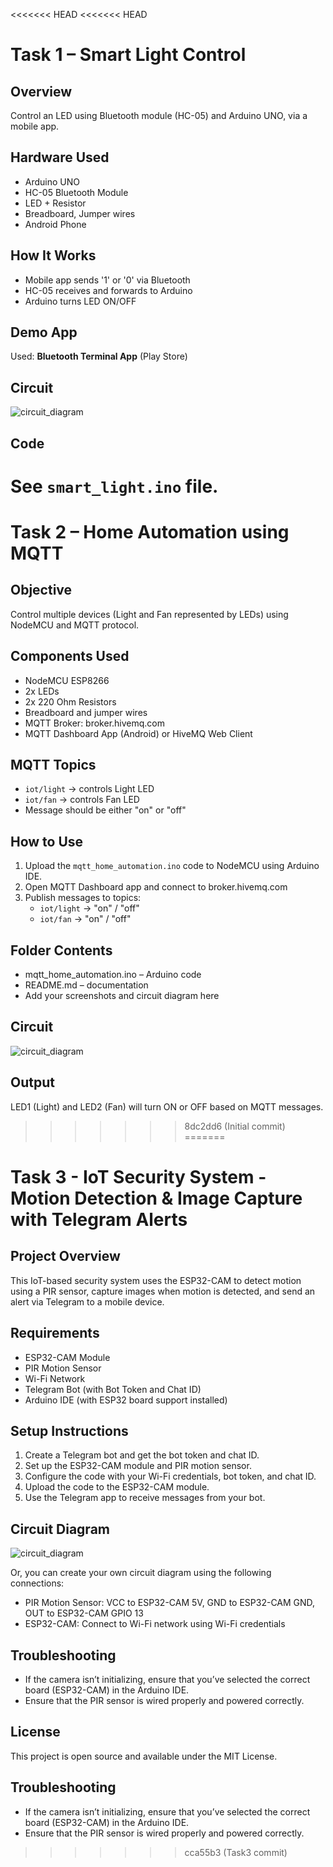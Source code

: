 <<<<<<< HEAD
<<<<<<< HEAD
# Task 1 – Smart Light Control

## Overview
Control an LED using Bluetooth module (HC-05) and Arduino UNO, via a mobile app.

## Hardware Used
- Arduino UNO
- HC-05 Bluetooth Module
- LED + Resistor
- Breadboard, Jumper wires
- Android Phone

## How It Works
- Mobile app sends '1' or '0' via Bluetooth
- HC-05 receives and forwards to Arduino
- Arduino turns LED ON/OFF

## Demo App
Used: **Bluetooth Terminal App** (Play Store)

## Circuit
![circuit_diagram](circuit_diagram.png)

## Code
See `smart_light.ino` file.
=======
# Task 2 – Home Automation using MQTT

## Objective
Control multiple devices (Light and Fan represented by LEDs) using NodeMCU and MQTT protocol.

## Components Used
- NodeMCU ESP8266
- 2x LEDs
- 2x 220 Ohm Resistors
- Breadboard and jumper wires
- MQTT Broker: broker.hivemq.com
- MQTT Dashboard App (Android) or HiveMQ Web Client

## MQTT Topics
- `iot/light` → controls Light LED
- `iot/fan` → controls Fan LED
- Message should be either "on" or "off"

## How to Use
1. Upload the `mqtt_home_automation.ino` code to NodeMCU using Arduino IDE.
2. Open MQTT Dashboard app and connect to broker.hivemq.com
3. Publish messages to topics:
   - `iot/light` → "on" / "off"
   - `iot/fan` → "on" / "off"

## Folder Contents
- mqtt_home_automation.ino – Arduino code
- README.md – documentation
- Add your screenshots and circuit diagram here

## Circuit
![circuit_diagram](Circuit.png)

## Output
LED1 (Light) and LED2 (Fan) will turn ON or OFF based on MQTT messages.
>>>>>>> 8dc2dd6 (Initial commit)
=======
# Task 3 - IoT Security System - Motion Detection & Image Capture with Telegram Alerts

## Project Overview
This IoT-based security system uses the ESP32-CAM to detect motion using a PIR sensor, capture images when motion is detected, and send an alert via Telegram to a mobile device.

## Requirements
* ESP32-CAM Module
* PIR Motion Sensor
* Wi-Fi Network
* Telegram Bot (with Bot Token and Chat ID)
* Arduino IDE (with ESP32 board support installed)

## Setup Instructions
1. Create a Telegram bot and get the bot token and chat ID.
2. Set up the ESP32-CAM module and PIR motion sensor.
3. Configure the code with your Wi-Fi credentials, bot token, and chat ID.
4. Upload the code to the ESP32-CAM module.
5. Use the Telegram app to receive messages from your bot.

## Circuit Diagram
![circuit_diagram](circuit_diagram.png)

Or, you can create your own circuit diagram using the following connections:

* PIR Motion Sensor: VCC to ESP32-CAM 5V, GND to ESP32-CAM GND, OUT to ESP32-CAM GPIO 13
* ESP32-CAM: Connect to Wi-Fi network using Wi-Fi credentials

## Troubleshooting
* If the camera isn’t initializing, ensure that you’ve selected the correct board (ESP32-CAM) in the Arduino IDE.
* Ensure that the PIR sensor is wired properly and powered correctly.

## License
This project is open source and available under the MIT License.

## Troubleshooting
- If the camera isn’t initializing, ensure that you’ve selected the correct board (ESP32-CAM) in the Arduino IDE.
- Ensure that the PIR sensor is wired properly and powered correctly.

>>>>>>> cca55b3 (Task3 commit)
